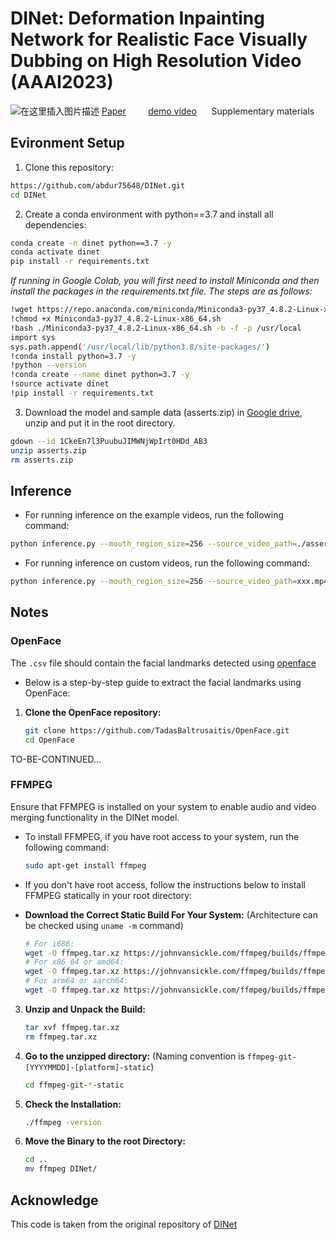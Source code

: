# DINet: Deformation Inpainting Network for Realistic Face Visually Dubbing on High Resolution Video (AAAI2023)
![在这里插入图片描述](https://img-blog.csdnimg.cn/178c6b3ec0074af7a2dcc9ef26450e75.png)
[Paper](https://fuxivirtualhuman.github.io/pdf/AAAI2023_FaceDubbing.pdf) &nbsp;&nbsp;&nbsp;&nbsp;&nbsp;&nbsp;&nbsp;     [demo video](https://www.youtube.com/watch?v=UU344T-9h7M&t=6s)  &nbsp;&nbsp;&nbsp;&nbsp; Supplementary materials

## Evironment Setup
1. Clone this repository:
```bash
https://github.com/abdur75648/DINet.git
cd DINet
```

2. Create a conda environment with python==3.7 and install all dependencies:
```bash
conda create -n dinet python==3.7 -y
conda activate dinet
pip install -r requirements.txt
```
*If running in Google Colab, you will first need to install Miniconda and then install the packages in the requirements.txt file. The steps are as follows:*
```bash
!wget https://repo.anaconda.com/miniconda/Miniconda3-py37_4.8.2-Linux-x86_64.sh
!chmod +x Miniconda3-py37_4.8.2-Linux-x86_64.sh
!bash ./Miniconda3-py37_4.8.2-Linux-x86_64.sh -b -f -p /usr/local
import sys
sys.path.append('/usr/local/lib/python3.8/site-packages/')
!conda install python=3.7 -y
!python --version
!conda create --name dinet python=3.7 -y
!source activate dinet
!pip install -r requirements.txt
```

3. Download the model and sample data (asserts.zip) in [Google drive](https://drive.google.com/uc\?id\=1CkeEn7l3PuubuJIMWNjWpIrt0HDd_AB3), unzip and put it in the root directory.
```bash
gdown --id 1CkeEn7l3PuubuJIMWNjWpIrt0HDd_AB3
unzip asserts.zip
rm asserts.zip
```

## Inference
* For running inference on the example videos, run the following command:
```bash
python inference.py --mouth_region_size=256 --source_video_path=./asserts/examples/test1.mp4 --source_openface_landmark_path=./asserts/examples/test1.csv --driving_audio_path=./asserts/examples/driving_audio_1.wav --pretrained_clip_DINet_path=./asserts/clip_training_DINet_256mouth.pth
```

* For running inference on custom videos, run the following command:
```bash
python inference.py --mouth_region_size=256 --source_video_path=xxx.mp4 --source_openface_landmark_path=xxx.csv --driving_audio_path=xxx.wav --pretrained_clip_DINet_path=./asserts/clip_training_DINet_256mouth.pth
```

## Notes
### OpenFace
The ```.csv``` file should contain the facial landmarks detected using [openface](https://github.com/TadasBaltrusaitis/OpenFace)

* Below is a step-by-step guide to extract the facial landmarks using OpenFace:
1. **Clone the OpenFace repository:**
    ```bash
    git clone https://github.com/TadasBaltrusaitis/OpenFace.git
    cd OpenFace
    ```
TO-BE-CONTINUED...

### FFMPEG
Ensure that FFMPEG is installed on your system to enable audio and video merging functionality in the DINet model. 

* To install FFMPEG, if you have root access to your system, run the following command:
    ```bash
    sudo apt-get install ffmpeg
    ```

* If you don't have root access, follow the instructions below to install FFMPEG statically in your root directory:
- **Download the Correct Static Build For Your System:** (Architecture can be checked using ```uname -m``` command)
    ```bash
    # For i686:
    wget -O ffmpeg.tar.xz https://johnvansickle.com/ffmpeg/builds/ffmpeg-git-i686-static.tar.xz
    # For x86_64 or amd64:
    wget -O ffmpeg.tar.xz https://johnvansickle.com/ffmpeg/builds/ffmpeg-git-amd64-static.tar.xz
    # For arm64 or aarch64:
    wget -O ffmpeg.tar.xz https://johnvansickle.com/ffmpeg/builds/ffmpeg-git-arm64-static.tar.xz
    ```

3. **Unzip and Unpack the Build:**
    ```bash
    tar xvf ffmpeg.tar.xz
    rm ffmpeg.tar.xz
    ```

4. **Go to the unzipped directory:** (Naming convention is ```ffmpeg-git-[YYYYMMDD]-[platform]-static```)
    ```bash
    cd ffmpeg-git-*-static
    ```

5. **Check the Installation:**
    ```bash
    ./ffmpeg -version
    ```

6. **Move the Binary to the root Directory:**
    ```bash
    cd ..
    mv ffmpeg DINet/
    ```

## Acknowledge
This code is taken from the original repository of [DINet](https://github.com/MRzzm/DINet)